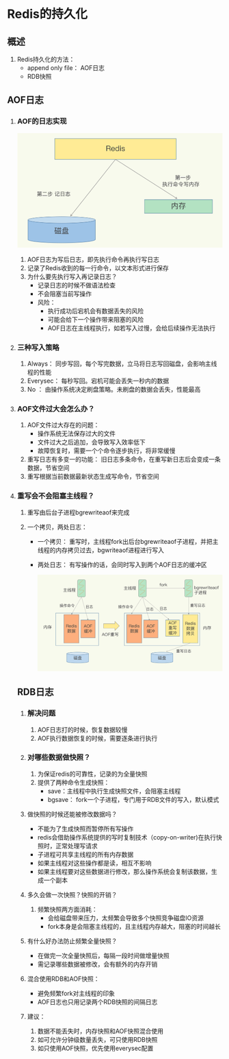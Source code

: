 # Redis的持久化

## 概述

1. Redis持久化的方法：
   - append only file： AOF日志
   - RDB快照

## AOF日志

1. ### AOF的日志实现

   ![](..\imgs\Redis的AOF操作过程.jpg)

   1. AOF日志为写后日志，即先执行命令再执行写日志
   2. 记录了Redis收到的每一行命令，以文本形式进行保存
   3. 为什么要先执行写入再记录日志？
      - 记录日志的时候不做语法检查
      - 不会阻塞当前写操作
      - 风险： 
        - 执行成功后宕机会有数据丢失的风险
        - 可能会给下一个操作带来阻塞的风险
        - AOF日志在主线程执行，如若写入过慢，会给后续操作无法执行
   
2. ### 三种写入策略

   1. Always： 同步写回，每个写完数据，立马将日志写回磁盘，会影响主线程的性能
   2. Everysec： 每秒写回。宕机可能会丢失一秒内的数据
   3. No ： 由操作系统决定刷盘策略。未刷盘的数据会丢失，性能最高

3. ### AOF文件过大会怎么办？

   1. AOF文件过大存在的问题：
      - 操作系统无法保存过大的文件
      - 文件过大之后追加，会导致写入效率低下
      - 故障恢复时，需要一个个命令逐步执行，将非常缓慢
   2. 重写日志有多变一的功能： 旧日志多条命令，在重写新日志后会变成一条数据，节省空间
   3. 重写根据当前数据最新状态生成写命令，节省空间

4. ### 重写会不会阻塞主线程？

   1. 重写由后台子进程bgrewriteaof来完成

   2. 一个拷贝，两处日志：

      - 一个拷贝： 重写时，主线程fork出后台bgrewriteaof子进程，并把主线程的内存拷贝过去，bgwriteaof进程进行写入

      - 两处日志： 有写操作的话，会同时写入到两个AOF日志的缓冲区

        ![](..\imgs\Redis的AOF过程.jpg)

   ## RDB日志

   1. ### 解决问题

      1. AOF日志打的时候，恢复数据较慢
      2. AOF执行数据恢复的时候，需要逐条进行执行

   2. ### 对哪些数据做快照？

      1. 为保证redis的可靠性，记录的为全量快照
      2. 提供了两种命令生成快照：
         - save：主线程中执行生成快照文件，会阻塞主线程
         - bgsave： fork一个子进程，专门用于RDB文件的写入，默认模式

   3. 做快照的时候还能被修改数据吗？

      - 不能为了生成快照而暂停所有写操作
      - redis会借助操作系统提供的写时复制技术（copy-on-writer)在执行快照时，正常处理写请求
      - 子进程可共享主线程的所有内存数据
      - 如果主线程对这些操作都是读，相互不影响
      - 如果主线程要对这些数据进行修改，那么操作系统会复制该数据，生成一个副本

   4. 多久会做一次快照？快照的开销？

      1. 频繁快照两方面消耗：
         - 会给磁盘带来压力，太频繁会导致多个快照竞争磁盘IO资源
         - fork本身是会阻塞主线程的，且主线程内存越大，阻塞的时间越长

   5. 有什么好办法防止频繁全量快照？

      - 在做完一次全量快照后，每隔一段时间做增量快照
      - 需记录哪些数据被修改，会有额外的内存开销

   6. 混合使用RDB和AOF快照：

      - 避免频繁fork对主线程的印象
      - AOF日志也只用记录两个RDB快照的间隔日志

   7. 建议：

      1. 数据不能丢失时，内存快照和AOF快照混合使用
      2. 如可允许分钟级数量丢失，可只使用RDB快照
      3. 如只使用AOF快照，优先使用everysec配置

   